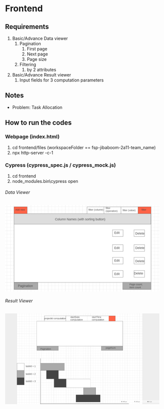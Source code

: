 # Frontend

## Requirements

1. Basic/Advance Data viewer
    1. Pagination
        1. First page
        2. Next page
        3. Page size
    2. Filtering
        1. by 2 attributes
2. Basic/Advance Result viewer
    1. Input fields for 3 computation parameters

## Notes

-   Problem: Task Allocation

## How to run the codes

### Webpage (index.html)

1. cd frontend/files (workspaceFolder == fsp-jibaboom-2a11-team_name)
2. npx http-server -c-1

### Cypress (cypress_spec.js / cypress_mock.js)

1. cd frontend
2. node_modules\.bin\cypress open

###### Data Viewer

![Data-viewer-wireframe](../worksheets/wireframes/justifications/Data_viewer_wireframe.png)

###### Result Viewer

![Result-viewer-wireframe](../worksheets/wireframes/justifications/result_viewer_wireframe.png)